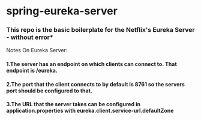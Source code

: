 # spring-eureka-server

### This repo is the basic boilerplate for the Netflix's Eureka Server - without error*

Notes On Eureka Server:
#### 1.The server has an endpoint on which clients can connect to. That endpoint is /eureka.
#### 2.The port that the client connects to by default is 8761 so the servers port should be configured to that.
#### 3.The URL that the server takes can be configured in application.properties with eureka.client.service-url.defaultZone


